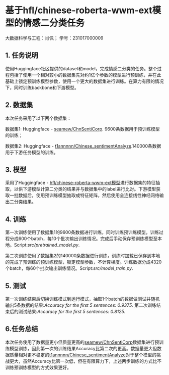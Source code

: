 # 基于hfl/chinese-roberta-wwm-ext模型的情感二分类任务

大数据科学与工程：肖佩； 学号：231017000009

## 1. 任务说明
使用Huggingface社区提供的dataset和model，完成情感二分类的任务。整个过程包括了使用一个相对较小的数据集先对约1亿个参数的模型进行预训练，并在此基础上锁定预训练模型参数，使用一个更大的数据集进行训练。在算力有限的情况下，同时训练backbone和下游模型。

## 2. 数据集

本次任务采用了以下两个数据集：

数据集1: Huggingface - [seamew/ChnSentiCorp](https://huggingface.co/datasets/seamew/ChnSentiCorp). 9600条数据用于预训练模型的训练；

数据集2: Huggingface - [t1annnnn/Chinese_sentimentAnalyze](https://huggingface.co/datasets/t1annnnn/Chinese_sentimentAnalyze).140000条数据用于下游任务模型的训练。


## 3. 模型

采用了Huggingface - [hfl/chinese-roberta-wwm-ext模型](https://arxiv.org/abs/1906.08101)进行数据集的特征抽取，以供下游模型计算二分类的结果并与数据集中的label进行比对。下游模型获取一批数据后，使用预训练模型抽取成特征矩阵，然后使用全连接线性神经网络输出二分类结果。

## 4. 训练
第一次训练使用了数据集1的9600条数据进行训练，同时训练预训练模型。训练过程分成600个batch，每10个批次输出训练情况。完成后手动保存预训练模型至本地。Script:_src/pretrained_model.py_.

第二次训练使用了数据集2的140000条数据进行训练，训练时加载已保存到本地的完成了预训练的预训练模型，锁定模型参数，不计算梯度。训练数据分成4320个batch，每60个批次输出训练情况。Script:_src/model_train.py_.

## 5. 测试
第一次训练结束后切换训练模式到运行模式，抽取1个batch的数据做测试并随机输出5条数据的结果:_Accuracy for the first 5 sentences: 0.9375_.
第二次训练结束后的测试结果:_Accuracy for the first 5 sentences: 0.8125_.

## 6.任务总结
本次任务使用了数据量更小但质量更高的[seamew/ChnSentiCorp](https://huggingface.co/datasets/seamew/ChnSentiCorp)数据集进行预训练模型训练，因此第一次的训练结果Accuracy比第二次的更高。数据量更大但数据质量相对更不稳定的[t1annnnn/Chinese_sentimentAnalyze](https://huggingface.co/datasets/t1annnnn/Chinese_sentimentAnalyze)对于整个模型的挑战更大，虽然Accuracy比第一次低，但在有限算力下，上述两步训练的方式比不训练预训练模型的方式效果更好。
